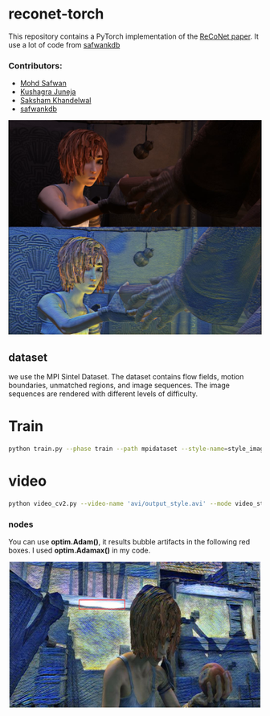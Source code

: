 # reconet-torch
This repository contains a PyTorch implementation of the [ReCoNet paper](https://arxiv.org/pdf/1807.01197.pdf). It use a lot of code from [safwankdb](https://github.com/safwankdb/ReCoNet-PyTorch)

### Contributors:
- [Mohd Safwan](https://github.com/safwankdb)
- [Kushagra Juneja](https://github.com/kushagra1729)
- [Saksham Khandelwal](https://github.com/skq024)
- [safwankdb](https://github.com/safwankdb)

[![Watch the video](videos/shanmen2.png)](videos/output_shaman_1_concat01_10.avi)


## dataset
we use the MPI Sintel Dataset. The dataset contains flow fields, motion boundaries, unmatched regions, and image sequences. The image sequences are rendered with different levels of difficulty.

# Train

```bash
python train.py --phase train --path mpidataset --style-name=style_images/vanGogh.jpg
```

# video

```bash
python video_cv2.py --video-name 'avi/output_style.avi' --mode video_style --save-directory trained_models --model-name model.pth
```



### nodes

You can use **optim.Adam()**, it results bubble artifacts in the following red boxes. I used **optim.Adamax()** in my code.

<div align='center'>
  <img src="videos/bubble1.png" alt="autoportrait" height="290"  width="500"/>
</div>


